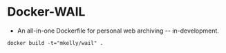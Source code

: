 # Docker-WAIL
* An all-in-one Dockerfile for personal web archiving -- in-development.

<code>docker build -t="mkelly/wail" .<code>
